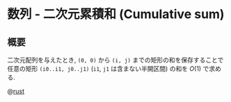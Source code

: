# 数列 - 二次元累積和 (Cumulative sum)

## 概要

二次元配列を与えたとき,
`(0, 0)` から `(i, j)` までの矩形の和を保存することで
任意の矩形 `(i0..i1, j0..j1)` (`i1`, `j1` は含まない半開区間) の和を $O(1)$ で求める.

@[rust](procon-rs/src/sequence/cumsum2d.rs)
